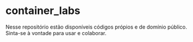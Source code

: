 # container_labs

Nesse repositório estão disponíveis códigos própios e de domínio público.
Sinta-se à vontade para usar e colaborar.
